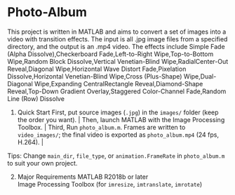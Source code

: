 # Photo-Album
This project is written in MATLAB and aims to convert a set of images into a video with transition effects. The input is all .jpg image files from a specified directory, and the output is an .mp4 video. 
The effects include Simple Fade (Alpha Dissolve),Checkerboard Fade,Left-to-Right Wipe,Top-to-Bottom Wipe,Random Block Dissolve,Vertical Venetian-Blind Wipe,RadialCenter-Out Reveal,Diagonal Wipe,Horizontal Wave Distort Fade,Pixelation Dissolve,Horizontal Venetian-Blind Wipe,Cross (Plus-Shape) Wipe,Dual-Diagonal Wipe,Expanding CentralRectangle Reveal,Diamond-Shape Reveal,Top-Down Gradient Overlay,Staggered Color-Channel Fade,Random Line (Row) Dissolve

1. Quick Start 
First, put source images (`.jpg`) in the `images/` folder (keep the order you want). |
Then, launch MATLAB with the Image Processing Toolbox. |
Third, Run `photo_album.m`. Frames are written to `video_images/`; the final video is exported as `photo_album.mp4` (24 fps, H.264). |

Tips: Change `main_dir`, `file_type`, or `animation.FrameRate` in `photo_album.m` to suit your own project.

2. Major Requirements
MATLAB R2018b or later  
Image Processing Toolbox (for `imresize`, `imtranslate`, `imrotate`)  
